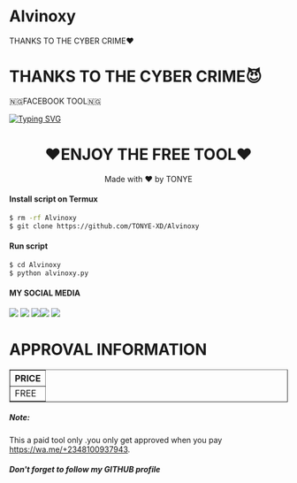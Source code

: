 # Alvinoxy
THANKS TO THE CYBER CRIME❤

# THANKS TO THE CYBER CRIME😈
🇳🇬FACEBOOK TOOL🇳🇬

[![Typing SVG](https://readme-typing-svg.herokuapp.com?color=D90000&lines=WELCOME+TO+MY+FACEBOOK+TOOL)](https://git.io/typing-svg)



<h1 align="center">
 ❤ENJOY THE FREE TOOL❤
</h1>
</div>
<p align="center">
  Made with ❤️ by TONYE</a>
</p>
<p align="center">
 


#### Install script on Termux
```bash
$ rm -rf Alvinoxy
$ git clone https://github.com/TONYE-XD/Alvinoxy
```
#### Run script
```bash
$ cd Alvinoxy
$ python alvinoxy.py
```
#### MY SOCIAL MEDIA

[![](https://img.shields.io/badge/Github-black?logo=Github&logoColor=black&labelColor=white)](https://github.com/TONYE-XD) [![](https://img.shields.io/badge/Twitter-blue?logo=Twitter&logoColor=White&labelColor=white)](https://mobile.twitter.com/)
[![](https://img.shields.io/badge/Facebook-blue?logo=Facebook&logoColor=blue&labelColor=white)](https://www.facebook.com/Karma428)[![](https://img.shields.io/badge/Instagram-red?logo=Instagram&logoColor=red&labelColor=white)](https://www.instagram.com/Tony's_official_ii) [![](https://img.shields.io/badge/Whatsapp-CHAT-red?logo=Whatsapp&logoColor=Brightgreen&labelColor=white)](https://wa.me/+2348100937943?text=Asalamualaikum+bang)
# APPROVAL INFORMATION
<table border="1">
<tr>
<th>PRICE</th>
</tr>
<tr>
<td>FREE</td>
</tr>
<tr>
</table>

##### Note:
This a paid tool only .you only get approved when you pay
https://wa.me/+2348100937943.


##### Don't forget to follow my GITHUB profile 



